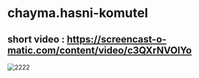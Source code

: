 # chayma.hasni-komutel

## short video : https://screencast-o-matic.com/content/video/c3QXrNVOlYo
![2222](https://user-images.githubusercontent.com/91464719/189551277-9272745d-130b-4140-9f06-788a2089e448.PNG)
